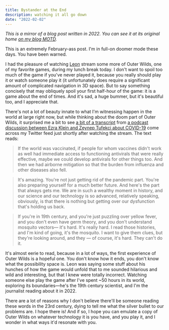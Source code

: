 ```yaml
---
title: Bystander at the End
description: watching it all go down
date: "2022-02-02"
---
```


_This is a mirror of a blog post written in 2022. You can see it at its original home [on my blog MOTD](https://motd.co/2022/02/bystander-at-the-end/)._

This is an extremely February-ass post. I'm in full-on doomer mode these days. You have been warned.

I had the pleasure of watching [Leon](https://twitch.tv/leyawn) stream some more of Outer Wilds, one of my favorite games, during my lunch break today. I don't want to spoil too much of the game if you've never played it, because you really should play it or watch someone play it (it unfortunately does require a significant amount of complicated navigation in 3D space). But to say something concisely that may obliquely spoil your first half-hour of the game: it is a game about the end of times. And it's sad, a huge bummer, but it's beautiful too, and I appreciate that.

There's not a lot of beauty innate to what I'm witnessing happen in the world at large right now, but while thinking about the doom part of Outer Wilds, it surprised me a bit to see [a bit of a transcript](https://twitter.com/ezraklein/status/1483544488656072704/photo/1) from [a podcast discussion between Ezra Klein and Zeynep Tufekci about COVID-19](https://www.nytimes.com/2022/01/18/opinion/ezra-klein-podcast-zeynep-tufekci.html) come across my Twitter feed just shortly after watching the stream. The text reads:

> If the world was vaccinated, if people for whom vaccines didn't work as well had immediate access to functioning antivirals that were really effective, maybe we could develop antivirals for other things too. And then we had airborne mitigation so that the burden from influenza and other diseases also fell.

> It's amazing. You're not just getting rid of the pandemic part. You're also preparing yourself for a much better future. And here's the part that always gets me. We are in such a wealthy moment in history, and our science and our technology is so advanced, relatively speaking, obviously, is that there is nothing but getting over our dysfunction that's holding us back.

> If you're in 19th century, and you're just puzzling over yellow fever, and you don't even have germ theory, and you don't understand mosquito vectors— it's hard. It's really hard. I read those histories, and I'm kind of going, it's the mosquito. I want to give them clues, but they're looking around, and they — of course, it's hard. They can't do it.

It's almost eerie to read, because in a lot of ways, the first experience of Outer Wilds is a hopeful one. You don't know how it ends, you don't know what the possibility space is. Leon was saying some stuff about his hunches of how the game would unfold that to me sounded hilarious and wild and interesting, but that I knew were totally incorrect. Watching someone else play the game after I've spent ~50 hours in its world, exploring its boundaries—he's the 19th century scientist, and I'm the journalist reading about it in 2022.

There are a lot of reasons why I don't believe there'll be someone reading these words in the 23rd century, dying to tell me what the silver bullet to our problems are. I hope there is! And if so, I hope you can emulate a copy of Outer Wilds on whatever technology it is you have, and you play it, and I wonder in what ways it'd resonate with you.
